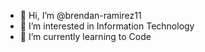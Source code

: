 - 👋 Hi, I’m @brendan-ramirez11
- 👀 I’m interested in Information Technology
- 🌱 I’m currently learning to Code

<!---

--->
